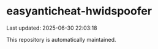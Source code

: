 # easyanticheat-hwidspoofer

Last updated: 2025-06-30 22:03:18

This repository is automatically maintained.
